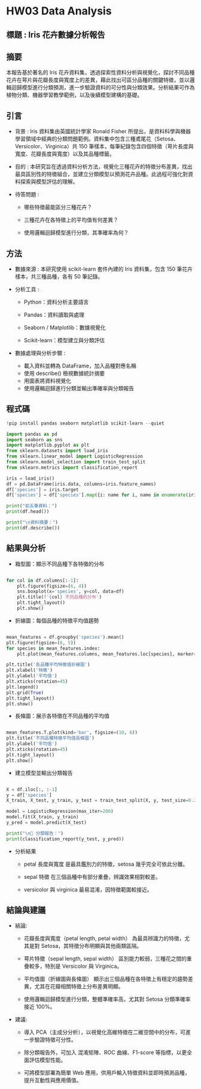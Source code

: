 # HW03 Data Analysis

## 標題 : Iris 花卉數據分析報告


## 摘要

本報告基於著名的 Iris 花卉資料集，透過探索性資料分析與視覺化，探討不同品種花卉在萼片與花瓣長度與寬度上的差異，藉此找出可區分品種的關鍵特徵，並以邏輯迴歸模型進行分類預測，進一步驗證資料的可分性與分類效果。分析結果可作為植物分類、機器學習教學範例，以及後續模型建構的基礎。

## 引言

- 背景 : 
Iris 資料集由英國統計學家 Ronald Fisher 所提出，是資料科學與機器學習領域中經典的分類問題範例。資料集中包含三種鳶尾花（Setosa、Versicolor、Virginica）共 150 筆樣本，每筆紀錄包含四個特徵（萼片長度與寬度、花瓣長度與寬度）以及其品種標籤。

- 目的 : 
本研究旨在透過資料分析方法，視覺化三種花卉的特徵分布差異，找出最具區別性的特徵組合，並建立分類模型以預測花卉品種。此過程可強化對資料探索與模型評估的理解。

- 待答問題 : 
  - 哪些特徵最能區分三種花卉？

  - 三種花卉在各特徵上的平均值有何差異？

  - 使用邏輯迴歸模型進行分類，其準確率為何？

## 方法

- 數據來源 : 
本研究使用 scikit-learn 套件內建的 Iris 資料集，包含 150 筆花卉樣本，共三種品種，各有 50 筆記錄。

- 分析工具 : 
  - Python：資料分析主要語言

  - Pandas：資料讀取與處理

  - Seaborn / Matplotlib：數據視覺化

  - Scikit-learn：模型建立與分類評估

- 數據處理與分析步驟 :
  - 載入資料並轉為 DataFrame，加入品種對應名稱  
  - 使用 describe() 檢視數據統計摘要
  - 用圖表將資料視覺化
  - 使用邏輯迴歸進行分類並輸出準確率與分類報告

## 程式碼

```python
!pip install pandas seaborn matplotlib scikit-learn --quiet

import pandas as pd
import seaborn as sns
import matplotlib.pyplot as plt
from sklearn.datasets import load_iris
from sklearn.linear_model import LogisticRegression
from sklearn.model_selection import train_test_split
from sklearn.metrics import classification_report

iris = load_iris()
df = pd.DataFrame(iris.data, columns=iris.feature_names)
df['species'] = iris.target
df['species'] = df['species'].map({i: name for i, name in enumerate(iris.target_names)})

print("前五筆資料：")
print(df.head())

print("\n資料摘要：")
print(df.describe())

```
## 結果與分析
- 箱型圖：顯示不同品種下各特徵的分布

```python

for col in df.columns[:-1]:
    plt.figure(figsize=(6, 4))
    sns.boxplot(x='species', y=col, data=df)
    plt.title(f'{col} 不同品種的分布')
    plt.tight_layout()
    plt.show()

```

- 折線圖：每個品種的特徵平均值趨勢

```python

mean_features = df.groupby('species').mean()
plt.figure(figsize=(8, 5))
for species in mean_features.index:
    plt.plot(mean_features.columns, mean_features.loc[species], marker='o', label=species)

plt.title('各品種平均特徵值折線圖')
plt.xlabel('特徵')
plt.ylabel('平均值')
plt.xticks(rotation=45)
plt.legend()
plt.grid(True)
plt.tight_layout()
plt.show()

```

- 長條圖：展示各特徵在不同品種的平均值

```python

mean_features.T.plot(kind='bar', figsize=(10, 6))
plt.title('不同品種特徵平均值長條圖')
plt.ylabel('平均值')
plt.xticks(rotation=45)
plt.tight_layout()
plt.show()

```

- 建立模型並輸出分類報告

```python

X = df.iloc[:, :-1]
y = df['species']
X_train, X_test, y_train, y_test = train_test_split(X, y, test_size=0.2, random_state=42)

model = LogisticRegression(max_iter=200)
model.fit(X_train, y_train)
y_pred = model.predict(X_test)

print("\n🔹 分類報告：")
print(classification_report(y_test, y_pred))

```
- 分析結果
  - petal 長度與寬度 是最具鑑別力的特徵，setosa 幾乎完全可依此分離。

  - sepal 特徵 在三個品種中有部分重疊，辨識效果相對較差。

  - versicolor 與 virginica 最易混淆，因特徵範圍較接近。

## 結論與建議
- 結論:
  - 花瓣長度與寬度（petal length, petal width） 為最具辨識力的特徵，尤其是對 Setosa，其特徵分布明顯與其他兩類區隔。

  - 萼片特徵（sepal length, sepal width） 區別能力較弱，三種花之間的重疊較多，特別是 Versicolor 與 Virginica。
   
  - 平均值圖（折線圖與長條圖） 顯示出三個品種在各特徵上有穩定的趨勢差異，尤其在花瓣相關特徵上分布差異明顯。

  - 使用邏輯迴歸模型進行分類，整體準確率高，尤其對 Setosa 分類準確率接近 100%。
  
- 建議:
  - 導入 PCA（主成分分析），以視覺化高維特徵在二維空間中的分布，可進一步驗證特徵可分性。
    
  - 除分類報告外，可加入 混淆矩陣、ROC 曲線、F1-score 等指標，以更全面評估模型性能。
  
  - 可將模型部署為簡單 Web 應用，供用戶輸入特徵資料並即時預測品種，提升互動性與應用價值。

